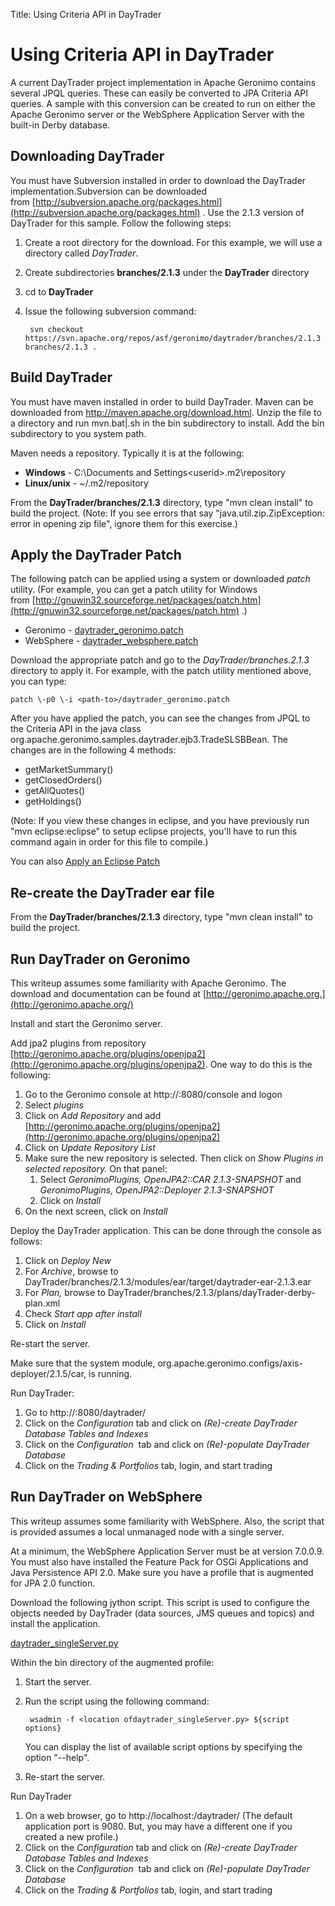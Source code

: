 Title: Using Criteria API in DayTrader

<a name="UsingCriteriaAPIinDayTrader-UsingCriteriaAPIinDayTrader"></a>

# Using Criteria API in DayTrader

A current DayTrader project implementation in Apache Geronimo contains
several JPQL queries. These can easily be converted to JPA Criteria API
queries. A sample with this conversion can be created to run on either the
Apache Geronimo server or the WebSphere Application Server with the
built-in Derby database.


<a name="UsingCriteriaAPIinDayTrader-DownloadingDayTrader"></a>

## Downloading DayTrader

You must have Subversion installed in order to download the DayTrader implementation.Subversion can be downloaded from&nbsp;[http://subversion.apache.org/packages.html](http://subversion.apache.org/packages.html)
. Use the 2.1.3 version of DayTrader for this sample. Follow the following steps:

1. Create a root directory for the download. For this example, we will use a directory called *DayTrader*.
2. Create subdirectories **branches/2.1.3** under the **DayTrader** directory
3. cd to **DayTrader**
4. Issue the following subversion command:

        svn checkout https://svn.apache.org/repos/asf/geronimo/daytrader/branches/2.1.3 branches/2.1.3 .

<a name="UsingCriteriaAPIinDayTrader-BuildDayTrader"></a>

## Build DayTrader

You must have maven installed in order to build DayTrader. Maven can be downloaded from <http://maven.apache.org/download.html>. Unzip the file to a directory and run mvn.bat\|.sh in the bin
subdirectory to install. Add the bin subdirectory to you system path.

Maven needs a repository. Typically it is at the following:

* **Windows** - C:\Documents and Settings\<userid>\.m2\repository
* **Linux/unix** - \~/.m2/repository

From the **DayTrader/branches/2.1.3** directory, type "mvn clean install" to build the project. (Note: If you see errors that say "java.util.zip.ZipException: error in opening zip file", ignore them for this exercise.) 

<a name="UsingCriteriaAPIinDayTrader-ApplytheDayTraderPatch"></a>

## Apply the DayTrader Patch

The following patch can be applied using a system or downloaded *patch* utility. (For example, you can get a patch utility for Windows from&nbsp;[http://gnuwin32.sourceforge.net/packages/patch.htm](http://gnuwin32.sourceforge.net/packages/patch.htm)
.)

* Geronimo - [daytrader_geronimo.patch](artifacts/daytrader_geronimo.patch)
* WebSphere - [daytrader_websphere.patch](artifacts/daytrader_websphere.patch)

Download the appropriate patch and go to the *DayTrader/branches.2.1.3*
directory to apply it. For example, with the patch utility mentioned above,
you can type:

    patch \-p0 \-i <path-to>/daytrader_geronimo.patch

After you have applied the patch, you can see the changes from JPQL to the Criteria API in the java class org.apache.geronimo.samples.daytrader.ejb3.TradeSLSBBean. The changes are in the following 4 methods:

* getMarketSummary()
* getClosedOrders()
* getAllQuotes()
* getHoldings()

(Note: If you view these changes in eclipse, and you have previously run
"mvn eclipse:eclipse" to setup eclipse projects, you'll have to run this
command again in order for this file to compile.)

You can also [Apply an Eclipse Patch](apply-an-eclipse-patch.html)

<a name="UsingCriteriaAPIinDayTrader-Re-createtheDayTraderearfile"></a>

## Re-create the DayTrader ear file

From the **DayTrader/branches/2.1.3** directory, type "mvn clean install" to build the project.
                                                                 
<a name="UsingCriteriaAPIinDayTrader-RunDayTraderonGeronimo"></a>

## Run DayTrader on Geronimo

This writeup assumes some familiarity with Apache Geronimo. The download
and documentation can be found at [http://geronimo.apache.org.](http://geronimo.apache.org/)

Install and start the Geronimo server.

Add jpa2 plugins from repository [http://geronimo.apache.org/plugins/openjpa2](http://geronimo.apache.org/plugins/openjpa2). One way to do this is the following:

1. Go to the Geronimo console at http://<host>:8080/console and logon
2. Select _plugins_
3. Click on _Add Repository_ and add [http://geronimo.apache.org/plugins/openjpa2](http://geronimo.apache.org/plugins/openjpa2)
4. Click on _Update Repository List_
5. Make sure the new repository is selected. Then click on _Show Plugins in selected repository._ On that panel:
    1. Select _GeronimoPlugins, OpenJPA2::CAR 2.1.3-SNAPSHOT_ and _GeronimoPlugins, OpenJPA2::Deployer 2.1.3-SNAPSHOT_
    2. Click on _Install_
6. On the next screen, click on _Install_

Deploy the DayTrader application. This can be done through the console as follows:

1. Click on _Deploy New_
2. For _Archive_, browse to DayTrader/branches/2.1.3/modules/ear/target/daytrader-ear-2.1.3.ear
3. For _Plan,_ browse to DayTrader/branches/2.1.3/plans/dayTrader-derby-plan.xml
4. Check _Start app after install_
5. Click on _Install_

Re-start the server.

Make sure that the system module, org.apache.geronimo.configs/axis-deployer/2.1.5/car, is running.

Run DayTrader:

1. Go to http://<host>:8080/daytrader/
1. Click on the _Configuration_ tab and click on _(Re)-create DayTrader Database Tables and Indexes_
1. Click on the _Configuration&nbsp;_ tab and click on _(Re)-populate DayTrader Database_
1. Click on the _Trading & Portfolios_ tab, login, and start trading

<a name="UsingCriteriaAPIinDayTrader-RunDayTraderonWebSphere"></a>

## Run DayTrader on WebSphere

This writeup assumes some familiarity with WebSphere. Also, the script that
is provided assumes a local unmanaged node with a single server.

At a minimum, the WebSphere Application Server must be at version 7.0.0.9.
You must also have installed the Feature Pack for OSGi Applications and
Java Persistence API 2.0. Make sure you have a profile that is augmented
for JPA 2.0 function.

Download the following jython script. This script is used to configure the
objects needed by DayTrader (data sources, JMS queues and topics) and
install the application.

[daytrader_singleServer.py](artifacts/daytrader_singleserver.py)


Within the bin directory of the augmented profile:

1. Start the server.
1. Run the script using the following command:

        wsadmin -f <location ofdaytrader_singleServer.py> ${script options}

   You can display the list of available script options by specifying the option "--help".

1. Re-start the server.

Run DayTrader

1. On a web browser, go to http://localhost:<application-port>/daytrader/ (The default application port is 9080. But, you may have a different one if you created a new profile.)
1. Click on the _Configuration_ tab and click on _(Re)-create  DayTrader Database Tables and Indexes_
1. Click on the _Configuration&nbsp;_ tab and click on _(Re)-populate DayTrader Database_
1. Click on the _Trading & Portfolios_ tab, login, and start  trading
